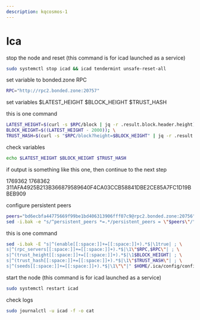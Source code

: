 ```yaml
---
description: kqcosmos-1
---
```


# Ica

stop the node and reset (this command is for icad launched as a service)

```bash
sudo systemctl stop icad && icad tendermint unsafe-reset-all
```

set variable to bonded.zone RPC

```bash
RPC="http://rpc2.bonded.zone:20757"
```

set variables $LATEST\_HEIGHT $BLOCK\_HEIGHT $TRUST\_HASH

this is one command

```bash
LATEST_HEIGHT=$(curl -s $RPC/block | jq -r .result.block.header.height); \
BLOCK_HEIGHT=$((LATEST_HEIGHT - 2000)); \
TRUST_HASH=$(curl -s "$RPC/block?height=$BLOCK_HEIGHT" | jq -r .result.block_id.hash)
```

check variables

```bash
echo $LATEST_HEIGHT $BLOCK_HEIGHT $TRUST_HASH
```

if output is something like this one, then continue to the next step

1769362 1768362 311AFA4925B213B366879589640F4CA03CCB58841DBE2CE85A7FC1D19BBEB909

configure persistent peers

```bash
peers="bd6ecbfa44775669f99be1bd406313906fff07c9@rpc2.bonded.zone:20756"
sed -i.bak -e "s/^persistent_peers *=.*/persistent_peers = \"$peers\"/" $HOME/.ica/config/config.toml
```

this is one command

```bash
sed -i.bak -E "s|^(enable[[:space:]]+=[[:space:]]+).*$|\1true| ; \
s|^(rpc_servers[[:space:]]+=[[:space:]]+).*$|\1\"$RPC,$RPC\"| ; \
s|^(trust_height[[:space:]]+=[[:space:]]+).*$|\1$BLOCK_HEIGHT| ; \
s|^(trust_hash[[:space:]]+=[[:space:]]+).*$|\1\"$TRUST_HASH\"| ; \
s|^(seeds[[:space:]]+=[[:space:]]+).*$|\1\"\"|" $HOME/.ica/config/config.toml
```

start the node (this command is for icad launched as a service)

```bash
sudo systemctl restart icad
```

check logs

```bash
sudo journalctl -u icad -f -o cat
```
